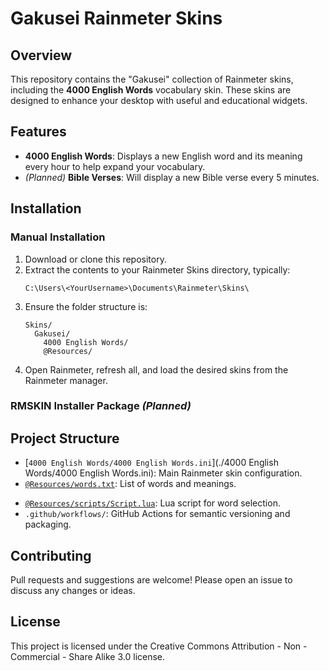 # Gakusei Rainmeter Skins

## Overview

This repository contains the "Gakusei" collection of Rainmeter skins, including the **4000 English Words** vocabulary skin. These skins are designed to enhance your desktop with useful and educational widgets.

## Features

- **4000 English Words**: Displays a new English word and its meaning every hour to help expand your vocabulary.
- *(Planned)* **Bible Verses**: Will display a new Bible verse every 5 minutes.

## Installation

### Manual Installation

1. Download or clone this repository.
2. Extract the contents to your Rainmeter Skins directory, typically:
   ```
   C:\Users\<YourUsername>\Documents\Rainmeter\Skins\
   ```
3. Ensure the folder structure is:
   ```
   Skins/
     Gakusei/
       4000 English Words/
       @Resources/
   ```
4. Open Rainmeter, refresh all, and load the desired skins from the Rainmeter manager.

### RMSKIN Installer Package *(Planned)* 

<!--Alternatively, download the latest `.rmskin` package from the [Releases](https://github.com/Gakusei/Gakusei/releases) page.

1. Double-click the `.rmskin` file to install.
2. Follow the prompts to select and install your preferred skins.

## Usage

- After installation, open Rainmeter and load the "4000 English Words" skin.
- The skin will display a new word and its meaning every hour.
- You can customize or extend the word list by editing [`@Resources/words.txt`](./@Resources/words.txt).-->

## Project Structure

- [`4000 English Words/4000 English Words.ini`](./4000 English Words/4000 English Words.ini): Main Rainmeter skin configuration.
- [`@Resources/words.txt`](./@Resources/words.txt): List of words and meanings.
<!-- - [`@Resources/version.inc`](./@Resources/version.inc): Version information (auto-updated). -->
- [`@Resources/scripts/Script.lua`](./@Resources/scripts/Script.lua): Lua script for word selection.
- `.github/workflows/`: GitHub Actions for semantic versioning and packaging.

## Contributing

Pull requests and suggestions are welcome! Please open an issue to discuss any changes or ideas.

## License

This project is licensed under the Creative Commons Attribution - Non - Commercial - Share Alike 3.0 license.